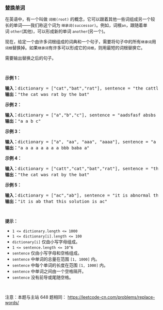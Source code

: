 ### [替换单词](https://leetcode-cn.com/problems/UhWRSj)

<p>在英语中，有一个叫做&nbsp;<code>词根(root)</code> 的概念，它可以跟着其他一些词组成另一个较长的单词&mdash;&mdash;我们称这个词为&nbsp;<code>继承词(successor)</code>。例如，词根<code>an</code>，跟随着单词&nbsp;<code>other</code>(其他)，可以形成新的单词&nbsp;<code>another</code>(另一个)。</p>

<p>现在，给定一个由许多词根组成的词典和一个句子，需要将句子中的所有<code>继承词</code>用<code>词根</code>替换掉。如果<code>继承词</code>有许多可以形成它的<code>词根</code>，则用最短的词根替换它。</p>

<p>需要输出替换之后的句子。</p>

<p>&nbsp;</p>

<p><strong>示例 1：</strong></p>

<pre>
<strong>输入：</strong>dictionary = [&quot;cat&quot;,&quot;bat&quot;,&quot;rat&quot;], sentence = &quot;the cattle was rattled by the battery&quot;
<strong>输出：</strong>&quot;the cat was rat by the bat&quot;
</pre>

<p><strong>示例 2：</strong></p>

<pre>
<strong>输入：</strong>dictionary = [&quot;a&quot;,&quot;b&quot;,&quot;c&quot;], sentence = &quot;aadsfasf absbs bbab cadsfafs&quot;
<strong>输出：</strong>&quot;a a b c&quot;
</pre>

<p><strong>示例 3：</strong></p>

<pre>
<strong>输入：</strong>dictionary = [&quot;a&quot;, &quot;aa&quot;, &quot;aaa&quot;, &quot;aaaa&quot;], sentence = &quot;a aa a aaaa aaa aaa aaa aaaaaa bbb baba ababa&quot;
<strong>输出：</strong>&quot;a a a a a a a a bbb baba a&quot;
</pre>

<p><strong>示例 4：</strong></p>

<pre>
<strong>输入：</strong>dictionary = [&quot;catt&quot;,&quot;cat&quot;,&quot;bat&quot;,&quot;rat&quot;], sentence = &quot;the cattle was rattled by the battery&quot;
<strong>输出：</strong>&quot;the cat was rat by the bat&quot;
</pre>

<p><strong>示例 5：</strong></p>

<pre>
<strong>输入：</strong>dictionary = [&quot;ac&quot;,&quot;ab&quot;], sentence = &quot;it is abnormal that this solution is accepted&quot;
<strong>输出：</strong>&quot;it is ab that this solution is ac&quot;
</pre>

<p>&nbsp;</p>

<p><strong>提示：</strong></p>

<ul>
	<li><code>1 &lt;= dictionary.length&nbsp;&lt;= 1000</code></li>
	<li><code>1 &lt;= dictionary[i].length &lt;= 100</code></li>
	<li><code>dictionary[i]</code>&nbsp;仅由小写字母组成。</li>
	<li><code>1 &lt;= sentence.length &lt;= 10^6</code></li>
	<li><code>sentence</code>&nbsp;仅由小写字母和空格组成。</li>
	<li><code>sentence</code> 中单词的总量在范围 <code>[1, 1000]</code> 内。</li>
	<li><code>sentence</code> 中每个单词的长度在范围 <code>[1, 1000]</code> 内。</li>
	<li><code>sentence</code> 中单词之间由一个空格隔开。</li>
	<li><code>sentence</code>&nbsp;没有前导或尾随空格。</li>
</ul>

<p>&nbsp;</p>

<p><meta charset="UTF-8" />注意：本题与主站 648&nbsp;题相同：&nbsp;<a href="https://leetcode-cn.com/problems/replace-words/">https://leetcode-cn.com/problems/replace-words/</a></p>
